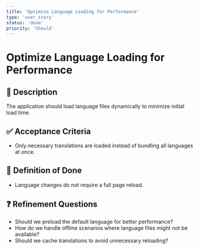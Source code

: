 ```yaml
---
title: 'Optimize Language Loading for Performance'
type: 'user_story'
status: 'done'
priority: 'Should'
---
```


# Optimize Language Loading for Performance

## 📌 Description

The application should load language files dynamically to minimize initial load time.

## ✅ Acceptance Criteria

- Only necessary translations are loaded instead of bundling all languages at once.

## 🎯 Definition of Done

- Language changes do not require a full page reload.

## ❓ Refinement Questions

- Should we preload the default language for better performance?
- How do we handle offline scenarios where language files might not be available?
- Should we cache translations to avoid unnecessary reloading?
